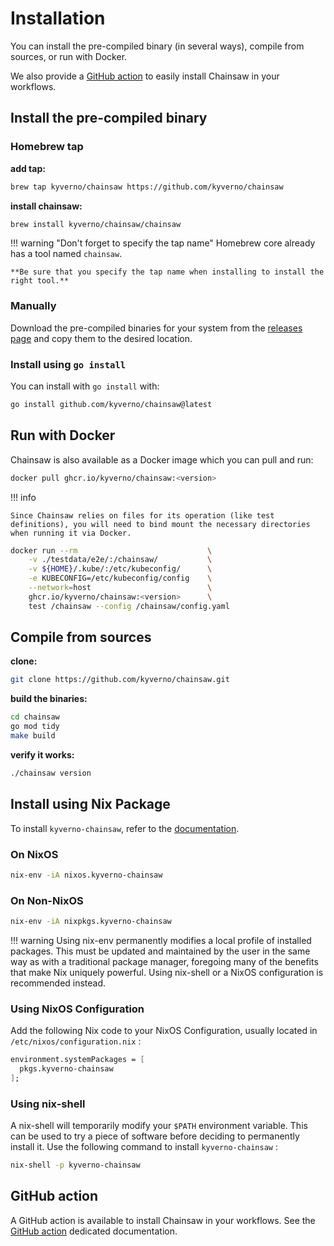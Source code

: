 # Installation

You can install the pre-compiled binary (in several ways), compile from sources, or run with Docker.

We also provide a [GitHub action](#github-action) to easily install Chainsaw in your workflows.

## Install the pre-compiled binary

### Homebrew tap

**add tap:**

```bash
brew tap kyverno/chainsaw https://github.com/kyverno/chainsaw
```

**install chainsaw:**

```bash
brew install kyverno/chainsaw/chainsaw
```

!!! warning "Don't forget to specify the tap name"
    Homebrew core already has a tool named `chainsaw`.
    
    **Be sure that you specify the tap name when installing to install the right tool.**

### Manually

Download the pre-compiled binaries for your system from the [releases page](https://github.com/kyverno/chainsaw/releases) and copy them to the desired location.

### Install using `go install`

You can install with `go install` with:

```bash
go install github.com/kyverno/chainsaw@latest
```

## Run with Docker

Chainsaw is also available as a Docker image which you can pull and run:

```bash
docker pull ghcr.io/kyverno/chainsaw:<version>
```

!!! info

    Since Chainsaw relies on files for its operation (like test definitions), you will need to bind mount the necessary directories when running it via Docker.

```bash
docker run --rm                             \
    -v ./testdata/e2e/:/chainsaw/           \
    -v ${HOME}/.kube/:/etc/kubeconfig/      \
    -e KUBECONFIG=/etc/kubeconfig/config    \
    --network=host                          \
    ghcr.io/kyverno/chainsaw:<version>      \
    test /chainsaw --config /chainsaw/config.yaml
```

## Compile from sources

**clone:**

```bash
git clone https://github.com/kyverno/chainsaw.git
```
**build the binaries:**

```bash
cd chainsaw
go mod tidy
make build
```

**verify it works:**

```bash
./chainsaw version
```

## Install using Nix Package

To install `kyverno-chainsaw`, refer to the [documentation](https://search.nixos.org/packages?channel=unstable&show=kyverno-chainsaw&from=0&size=50&sort=relevance&type=packages&query=kyverno-chainsaw).

### On NixOS
```bash
nix-env -iA nixos.kyverno-chainsaw
```

### On Non-NixOS
```bash
nix-env -iA nixpkgs.kyverno-chainsaw
```
!!! warning
    Using nix-env permanently modifies a local profile of installed packages. This must be updated and maintained by the user in the same way as with a traditional package manager, foregoing many of the benefits that make Nix uniquely powerful. Using nix-shell or a NixOS configuration is recommended instead. 

### Using NixOS Configuration

Add the following Nix code to your NixOS Configuration, usually located in `/etc/nixos/configuration.nix` :

```nix
environment.systemPackages = [
  pkgs.kyverno-chainsaw
];
```

### Using nix-shell

A nix-shell will temporarily modify your `$PATH` environment variable. This can be used to try a piece of software before deciding to permanently install it. Use the following command to install `kyverno-chainsaw` :

```bash
nix-shell -p kyverno-chainsaw
```

## GitHub action

A GitHub action is available to install Chainsaw in your workflows.
See the [GitHub action](./gh-action.md) dedicated documentation.
